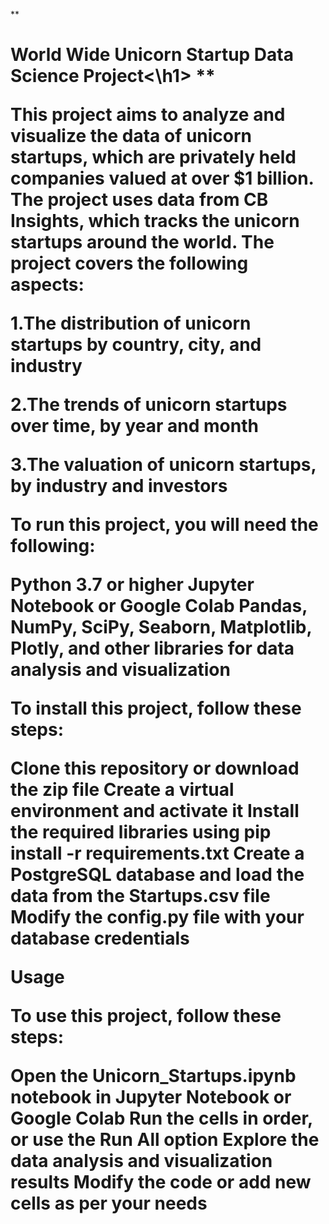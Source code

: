 ** <h1>World Wide Unicorn Startup Data Science Project<\h1> **

This project aims to analyze and visualize the data of unicorn startups, which are privately held companies valued at over $1 billion. The project uses data from CB Insights, which tracks the unicorn startups around the world. The project covers the following aspects:

1.The distribution of unicorn startups by country, city, and industry

2.The trends of unicorn startups over time, by year and month

3.The valuation of unicorn startups, by industry and investors

**To run this project, you will need the following:**

Python 3.7 or higher
Jupyter Notebook or Google Colab
Pandas, NumPy, SciPy, Seaborn, Matplotlib, Plotly, and other libraries for data analysis and visualization

**To install this project, follow these steps:**

Clone this repository or download the zip file
Create a virtual environment and activate it
Install the required libraries using pip install -r requirements.txt
Create a PostgreSQL database and load the data from the Startups.csv file
Modify the config.py file with your database credentials

**Usage**

To use this project, follow these steps:

Open the Unicorn_Startups.ipynb notebook in Jupyter Notebook or Google Colab
Run the cells in order, or use the Run All option
Explore the data analysis and visualization results
Modify the code or add new cells as per your needs
